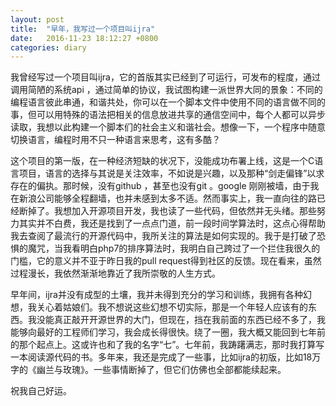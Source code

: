 ```yaml
---
layout: post
title:  "早年，我写过一个项目叫ijra"
date:   2016-11-23 18:12:27 +0800
categories: diary
---
```


我曾经写过一个项目叫ijra，它的首版其实已经到了可运行，可发布的程度，通过调用简陋的系统api ，通过简单的协议，我试图构建一派世界大同的景象：不同的编程语言彼此串通，和谐共处，你可以在一个脚本文件中使用不同的语言做不同的事，但可以用特殊的语法把相关的信息放进共享的通信空间中，每个人都可以异步读取，我想以此构建一个脚本们的社会主义和谐社会。想像一下，一个程序中随意切换语言，编程时用不只一种语言来思考，这有多酷？

这个项目的第一版，在一种经济短缺的状况下，没能成功布署上线，这是一个C语言项目，语言的选择与其说是关注效率，不如说是兴趣，以及那种“剑走偏锋”以求存在的偏执。那时候，没有github ，甚至也没有git 。google 刚刚被墙，由于我在新浪公司能够全程翻墙，也并未感到太多不适。然而事实上，我一直向往的路已经断掉了。我想加入开源项目开发，我也读了一些代码，但依然并无头绪。那些努力其实并不白费，我还是找到了一点点门道，前一段时间学算法时，这点心得帮助我去查阅了最流行的开源代码中，我所关注的算法是如何实现的。我于是打破了恐惧的魔咒，当我看明白php7的排序算法时，我明白自己跨过了一个拦住我很久的门槛，它的意义并不亚于昨日我的pull request得到社区的反馈。现在看来，虽然过程漫长，我依然渐渐地靠近了我所崇敬的人生方式。

早年间，ijra并没有成型的土壤，我并未得到充分的学习和训练，我拥有各种幻想，我关心着姑娘们。我不想说这些幻想不切实际，那是一个年轻人应该有的东西。我没能真正敲开开源世界的大门，但现在，挡在我前面的东西已经不多了，我能够向最好的工程师们学习，我会成长得很快。绕了一圈，我大概又能回到七年前的那个起点上。这或许也和了我的名字“七”。七年前，我踌躇满志，那时我打算写一本阅读源代码的书。多年来，我还是完成了一些事，比如ijra的初版，比如18万字的《幽兰与玫瑰》。一些事情断掉了，但它们仿佛也全部都能续起来。

祝我自己好运。

